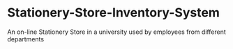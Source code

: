 # Stationery-Store-Inventory-System
An on-line Stationery Store in a university used by employees from different departments
